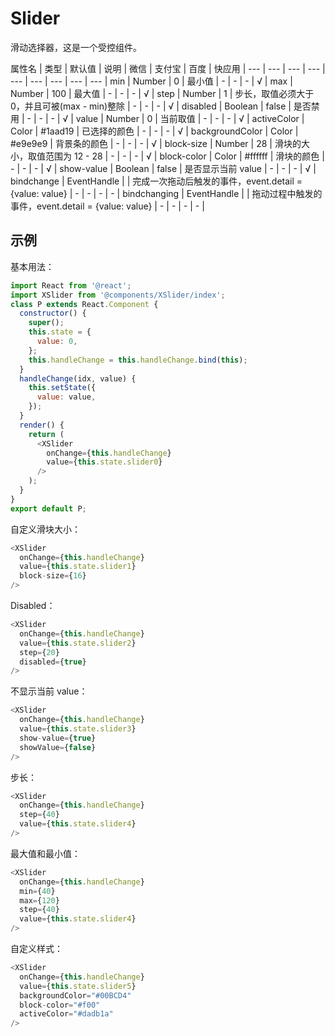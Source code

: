 # Slider

滑动选择器，这是一个受控组件。

属性名 | 类型 | 默认值 | 说明 | 微信 | 支付宝 | 百度 | 快应用 |
--- | --- | --- | --- | --- | --- | --- | --- | --- |
min | Number | 0 | 最小值 |  - | - | - | √ |
max | Number | 100 | 最大值 |  - | - | - | √ |
step | Number | 1 | 步长，取值必须大于 0，并且可被(max - min)整除 |  - | - | - | √ |
disabled | Boolean | false | 是否禁用 |  - | - | - | √ |
value | Number | 0 | 当前取值 |  - | - | - | √ |
activeColor | Color | #1aad19 | 已选择的颜色 |  - | - | - | √ |
backgroundColor | Color | #e9e9e9 | 背景条的颜色 |  - | - | - | √ |
block-size | Number | 28 | 滑块的大小，取值范围为 12 - 28 | - | - | - | √ |
block-color | Color | #ffffff | 滑块的颜色 | - | - | - | √ |
show-value | Boolean | false | 是否显示当前 value |  - | - | - | √ |
bindchange | EventHandle |  | 完成一次拖动后触发的事件，event.detail = {value: value} |  - | - | - | - |
bindchanging | EventHandle |  | 拖动过程中触发的事件，event.detail = {value: value} | - | - | - | - |

## 示例

基本用法：

```js
import React from '@react';
import XSlider from '@components/XSlider/index';
class P extends React.Component {
  constructor() {
    super();
    this.state = {
      value: 0,
    };
    this.handleChange = this.handleChange.bind(this);
  }
  handleChange(idx, value) {
    this.setState({
      value: value,
    });
  }
  render() {
    return (
      <XSlider
        onChange={this.handleChange}
        value={this.state.slider0}
      />
    );
  }
}
export default P;
```
自定义滑块大小：

```js
<XSlider
  onChange={this.handleChange}
  value={this.state.slider1}
  block-size={16}
/>
```

Disabled：


```js
<XSlider
  onChange={this.handleChange}
  value={this.state.slider2}
  step={20}
  disabled={true}
/>
```

不显示当前 value：

```js
<XSlider
  onChange={this.handleChange}
  value={this.state.slider3}
  show-value={true}
  showValue={false}
/>
```

步长：

```js
<XSlider
  onChange={this.handleChange}
  step={40}
  value={this.state.slider4}
/>
```

最大值和最小值：

```js
<XSlider
  onChange={this.handleChange}
  min={40}
  max={120}
  step={40}
  value={this.state.slider4}
/>
```

自定义样式：

```js
<XSlider
  onChange={this.handleChange}
  value={this.state.slider5}
  backgroundColor="#00BCD4"
  block-color="#f00"
  activeColor="#dadb1a"
/>
```